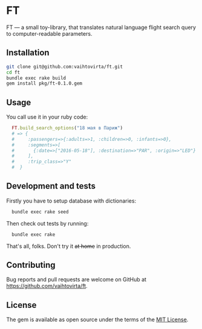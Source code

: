 # FT

FT — a small toy-library, that translates natural language flight search query to computer-readable parameters.

## Installation

```bash
git clone git@github.com:vaihtovirta/ft.git
cd ft
bundle exec rake build
gem install pkg/ft-0.1.0.gem
```

## Usage

You call use it in your ruby code:

```ruby
  FT.build_search_options("18 мая в Париж")
  # => {
  #     :passengers=>{:adults=>1, :children=>0, :infants=>0},
  #     :segments=>[
  #       {:date=>["2016-05-18"], :destination=>"PAR", :origin=>"LED"}
  #     ],
  #     :trip_class=>"Y"
  #  }
```

## Development and tests
Firstly you have to setup database with dictionaries:

```bash
  bundle exec rake seed
```

Then check out tests by running:

```bash
  bundle exec rake
```

That's all, folks. Don't try it ~~at home~~ in production.

## Contributing

Bug reports and pull requests are welcome on GitHub at https://github.com/vaihtovirta/ft.


## License

The gem is available as open source under the terms of the [MIT License](http://opensource.org/licenses/MIT).
